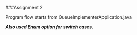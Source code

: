 ###Assignment 2

Program flow starts from QueueImplementerApplication.java

**_Also used Enum option for switch cases._**
